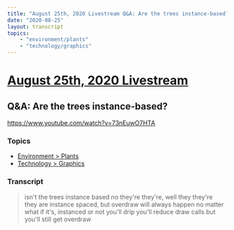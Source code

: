 ```yaml
---
title: "August 25th, 2020 Livestream Q&A: Are the trees instance-based?"
date: "2020-08-25"
layout: transcript
topics:
    - "environment/plants"
    - "technology/graphics"
---
```

# [August 25th, 2020 Livestream](../2020-08-25.md)
## Q&A: Are the trees instance-based?
https://www.youtube.com/watch?v=73nEuwO7HTA

### Topics
* [Environment > Plants](../topics/environment/plants.md)
* [Technology > Graphics](../topics/technology/graphics.md)

### Transcript

> isn't the trees instance based no they're they're, well they they're they are instance spaced, but overdraw will always happen no matter what if it's, instanced or not you'll drip you'll reduce draw calls but you'll still get overdraw

